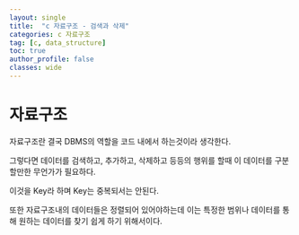 ```yaml
---
layout: single
title:  "c 자료구조 - 검색과 삭제"
categories: c 자료구조
tag: [c, data_structure]
toc: true
author_profile: false
classes: wide
---
```




# 자료구조

자료구조란 결국 DBMS의 역할을 코드 내에서 하는것이라 생각한다.

그렇다면 데이터를 검색하고, 추가하고, 삭제하고 등등의 행위를 할때 이 데이터를 구분할만한 무언가가 필요하다.



이것을 Key라 하며 Key는 중복되서는 안된다.



또한 자료구조내의 데이터들은 정렬되어 있어야하는데 이는 특정한 범위나 데이터를 통해 원하는 데이터를 찾기 쉽게 하기 위해서이다.

